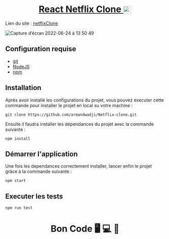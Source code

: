 <div>
  <h1 align="center">
    <a href="https://github.com/armandwadji/Netflix-clone.git">React Netflix Clone
    </a>  
    <img width="25px" heigth="15px" align="center" src = "https://user-images.githubusercontent.com/90448006/175748986-06a1fe8c-538c-4c28-aaaf-8be8b9f27847.png" />
  </h1>
</div> 
  
Lien du site : [netflixClone](https://netflixcloneaw.netlify.app/)


![Capture d’écran 2022-06-24 à 13 50 49](https://user-images.githubusercontent.com/90448006/175528947-94bb58ac-175d-453e-bdb2-d1926d73e655.jpeg)


## Configuration requise

- [git][git]
- [NodeJS][node]
- [npm][npm]

## Installation
Après avoir installé les configurations du projet, vous pouvez executer cette commande pour installer le projet en local su votre machine :

```
git clone https://github.com/armandwadji/Netflix-clone.git
```

Ensuite il faudra installer les dépendances du projet avec la commande suivante :

```
npm install
```
## Démarrer l'application
Une fois les dependances correctement installer, lancer enfin le projet grâce à la commande suivante :

```
npm start
```

## Executer les tests

```
npm run test
```

<h1 align="center">Bon Code 🖥 💻 📱</h1>

<!-- prettier-ignore-start -->
[npm]: https://www.npmjs.com/
[node]: https://nodejs.org
[git]: https://git-scm.com/
<!-- prettier-ignore-end -->
